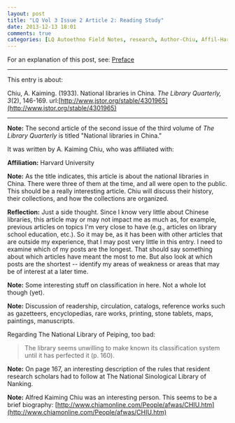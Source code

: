 ```yaml
---
layout: post
title: "LQ Vol 3 Issue 2 Article 2: Reading Study"
date: 2013-12-13 18:01
comments: true
categories: [LQ Autoethno Field Notes, research, Author-Chiu, Affil-Harvard University]
---
```


For an explanation of this post, see:
[Preface](/blog/2013/08/14/lq-autoethnography-research-journal-preface/)

---

This entry is about:

Chiu, A. Kaiming. (1933). National libraries in China. *The
Library Quarterly, 3*(2), 146-169.
url:[http://www.jstor.org/stable/4301965](http://www.jstor.org/stable/4301965)

---

**Note:** The second article of the second issue of the third
volume of *The Library Quarterly* is titled "National libraries in
China."

It was written by A. Kaiming Chiu, who was affiliated with:

**Affiliation:** Harvard University

**Note:** As the title indicates, this article is about the
national libraries in China. There were three of them at the time,
and all were open to the public. This should be a really
interesting article. Chiu will discuss their history, their
collections, and how the collections are organized.

**Reflection:** Just a side thought. Since I know very little
about Chinese libraries, this article may or may not impact me as
much as, for example, previous articles on topics I'm very close
to have (e.g., articles on library school education, etc.). So it
may be, as it has been with other articles that are outside my
experience, that I may post very little in this entry. I need to
examine which of my posts are the longest. That should say
something about which articles have meant the most to me. But also
look at which posts are the shortest -- identify my areas of
weakness or areas that may be of interest at a later time.

**Note:** Some interesting stuff on classification in here. Not a
whole lot though (yet).

**Note:** Discussion of readership, circulation, catalogs,
reference works such as gazetteers, encyclopedias, rare works,
printing, stone tablets, maps, paintings, manuscripts.

Regarding The National Library of Peiping, too bad:

> The library seems unwilling to make known its classification
> system until it has perfected it (p. 160).

**Note:** On page 167, an interesting description of the rules
that resident research scholars had to follow at The National
Sinological Library of Nanking.

**Note:** Alfred Kaiming Chiu was an interesting person. This
seems to be a brief biography:
[http://www.chiamonline.com/People/afwas/CHIU.htm](http://www.chiamonline.com/People/afwas/CHIU.htm)

